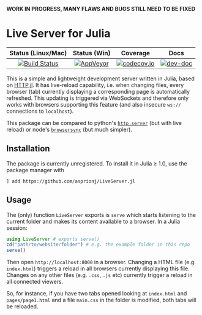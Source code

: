 **WORK IN PROGRESS, MANY FLAWS AND BUGS STILL NEED TO BE FIXED**

# Live Server for Julia

| Status (Linux/Mac) | Status (Win) | Coverage | Docs |
| :----: | :----: | :----: | :----: |
| [![Build Status](https://travis-ci.org/asprionj/LiveServer.jl.svg?branch=master)](https://travis-ci.org/asprionj/LiveServer.jl) | [![AppVeyor](https://ci.appveyor.com/api/projects/status/github/asprionj/LiveServer.jl?branch=master&svg=true)](https://ci.appveyor.com/project/asprionj/LiveServer-jl) | [![codecov.io](http://codecov.io/github/asprionj/LiveServer.jl/coverage.svg?branch=master)](http://codecov.io/github/asprionj/LiveServer.jl?branch=master) | [![dev-doc](https://img.shields.io/badge/docs-dev-blue.svg)](https://asprionj.github.io/LiveServer.jl/dev/)

This is a simple and lightweight development server written in Julia, based on [HTTP.jl](https://github.com/JuliaWeb/HTTP.jl).
It has live-reload capability, i.e. when changing files, every browser (tab) currently displaying a corresponding page is automatically refreshed.
This updating is triggered via WebSockets and therefore only works with browsers supporting this feature (and also insecure `ws://` connections to `localhost`).

This package can be compared to python's [`http.server`](https://docs.python.org/3/library/http.server.html) (but with live reload) or node's [`browsersync`](https://www.browsersync.io/) (but much simpler).

## Installation

The package is currently unregistered.
To install it in Julia ≥ 1.0, use the package manager with

```julia-repl
] add https://github.com/asprionj/LiveServer.jl
```

## Usage

The (only) function `LiveServer` exports is `serve` which starts listening to the current folder and makes its content available to a browser.
In a Julia session:

```julia
using LiveServer # exports serve()
cd("path/to/website/folder") # e.g. the example folder in this repo
serve()
```
Then open `http://localhost:8000` in a browser.
Changing a HTML file (e.g. `index.html`) triggers a reload in all browsers currently displaying this file.
Changes on any other files (e.g. `.css`, `.js` etc) currently trigger a reload in all connected viewers.

So, for instance, if you have two tabs opened looking at `index.html` and `pages/page1.html` and
a file `main.css` in the folder is modified, both tabs will be reloaded.
